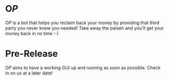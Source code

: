 # O$P$
O$P$ is a bot that helps you reclaim back your money by providing that third party you never knew you needed! Take away the paiseh and you'll get your money back in no time :-)

# Pre-Release
O$P$ aims to have a working GUI up and running as soon as possible. Check in on us at a later date! 
